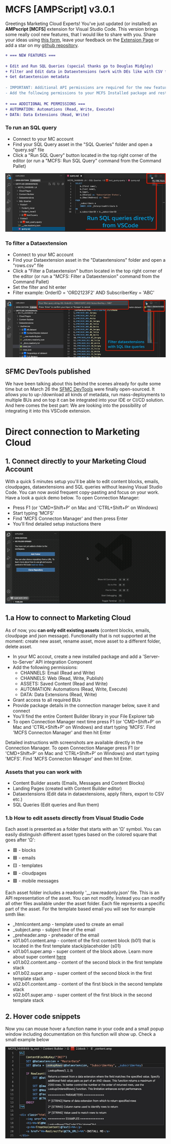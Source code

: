 # MCFS [AMPScript] v3.0.1

Greetings Marketing Cloud Experts! You've just updated (or installed) an **AMPscript [MCFS]** extension for Visual Studio Code. This version brings some really cool new features, that I would like to share with you. Share your ideas using [this form](https://docs.google.com/forms/d/e/1FAIpQLSc8NCJcqTxMIIJ5J1pWKTnPY2JewvTS8GU6b9-Lvhdze1N4RA/viewform?usp=sf_link), leave your feedback on the [Extension Page](https://marketplace.visualstudio.com/items?itemName=sergey-agadzhanov.AMPscript) or add a star on my [github repository](https://github.com/Bizcuit/vscode-ampscript).

```diff
+ === NEW FEATURES ===

+ Edit and Run SQL Queries (special thanks go to Douglas Midgley)
+ Filter and Edit data in Dataextensions (work with DEs like with CSV files)
+ Get dataextension metadata

- IMPORTANT: Additional API permissions are required for the new features to work. 
- Add the following permissions to your MCFS Installed package and restart VS Code:

+ === ADDITIONAL MC PERMISSIONS ===
+ AUTOMATION: Automations (Read, Write, Execute)
+ DATA: Data Extensions (Read, Write)
```

### To run an SQL query
* Connect to your MC account
* Find your SQL Query asset in the "SQL Queries" folder and open a "query.sql" file
* Click a "Run SQL Query" button located in the top right corner of the editor (or run a "MCFS: Run SQL Query" command from the Command Pallet)

![SQL Queries](https://raw.githubusercontent.com/Bizcuit/vscode-ampscript/master/images/mcfs_runquery.jpg)


### To filter a Dataextension
* Connect to your MC account
* Find your Dataextension asset in the "Dataextensions" folder and open a "rows.csv" file
* Click a "Filter a Dataextension" button located in the top right corner of the editor (or run a "MCFS: Filter a Dataextension" command from the Command Pallet)
* Set the filter and hit enter
* Filter example: OrderID = 'ORD2123F2' AND SubscriberKey = 'ABC'

![Dataextensions](https://raw.githubusercontent.com/Bizcuit/vscode-ampscript/master/images/mcfs_filterde.jpg)


## SFMC DevTools published

We have been talking about this behind the scenes already for quite some time but on March 26 the [SFMC DevTools](https://bit.ly/mc-devtools) were finally open-sourced. It allows you to up-/download all kinds of metadata, run mass-deployments to multiple BUs and on top it can be integrated into your IDE or CI/CD solution. And here comes the best part: We are looking into the possibility of integrating it into this VSCode extension.


# Direct connection to Marketing Cloud

## 1. Connect directly to your Marketing Cloud Account

With a quick 5 minutes setup you'll be able to edit content blocks, emails, cloudpages, dataextensions and SQL queries without leaving Visual Studio Code. You can now avoid frequent copy-pasting and focus on your work. Have a look a quick demo below. To open Connection Manager: 
* Press F1 (or 'CMD+Shift+P' on Mac and 'CTRL+Shift+P' on Windows) 
* Start typing 'MCFS'
* Find 'MCFS Connecton Manager' and then press Enter
* You'll find detailed setup instuctions there

![AMPScript](https://raw.githubusercontent.com/Bizcuit/vscode-ampscript/master/images/mcfs.gif)

## 1.a How to connect to Marketing Cloud

As of now, you **can only edit existing assets** (content blocks, emails, cloudpage and json message). Functionality that is not supported at the moment: create new asset, rename asset, move asset to a different folder, delete asset.

* In your MC accout, create a new installed package and add a 'Server-to-Server' API integration Component
* Add the following permissions:
	* CHANNELS: Email (Read and Write)
	* CHANNELS: Web (Read, Write, Publish)
	* ASSETS: Saved Content (Read and Write)
	* AUTOMATION: Automations (Read, Write, Execute)
	* DATA: Data Extensions (Read, Write)
* Grant access to all required BUs
* Provide package details in the connection manager below, save it and connect
* You'll find the entire Content Builder library in your File Explorer tab
* To open Connection Manager next time press F1 (or 'CMD+Shift+P' on Mac and 'CTRL+Shift+P' on Windows) and start typing 'MCFS'. Find 'MCFS Connecton Manager' and then hit Enter

Detailed instructions with screenshots are available directly in the Connection Manager. To open Connection Manager press F1 (or 'CMD+Shift+P' on Mac and 'CTRL+Shift+P' on Windows) and start typing 'MCFS'. Find 'MCFS Connecton Manager' and then hit Enter.

### Assets that you can work with
* Content Builder assets (Emails, Messages and Content Blocks)
* Landing Pages (created with Content Builder editor)
* Dataextensions (Edit data in dataextensions, apply filters, export to CSV etc.)
* SQL Queries (Edit queries and Run them)

### 1.b How to edit assets directly from Visual Studio Code

Each asset is presented as a folder that starts with an 'Ω' symbol. You can easily distinguish different asset types based on the colored square that goes after 'Ω':
* 🟥 - blocks
* 🟦 - emails
* 🟨 - templates
* 🟩 - cloudpages
* 🟪 - mobile messages

Each asset folder includes a readonly '__raw.readonly.json' file. This is an API representation of the asset. You can not modify. Instead you can modify all other files available under the asset folder. Each file represents a specific part of the asset. For the template based email you will see for example smth like: 
* _htmlcontent.amp - template used to create an email
* _subject.amp - subject line of the email
* _preheader.amp - preheader of the email
* s01.b01.content.amp - content of the first content block (b01) that is located in the first template stack/placeholder (s01)
* s01.b01.super.amp - super content of the block above. Learn more about super content [here](https://developer.salesforce.com/docs/atlas.en-us.noversion.mc-apis.meta/mc-apis/design_super_content.htm)
* s01.b02.content.amp - content of the second block in the first template stack
* s01.b02.super.amp - super content of the second block in the first template stack
* s02.b01.content.amp - content of the first block in the second template stack
* s02.b01.super.amp - super content of the first block in the second template stack

## 2. Hover code snippets

Now you can mouse hover a function name in your code and a small popup window including documentation on this function will show up. Check a small example below

![Hover snippets](https://raw.githubusercontent.com/Bizcuit/vscode-ampscript/master/images/screenshot_hoversnippets.jpg)
